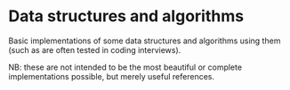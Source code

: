 # Data structures and algorithms

Basic implementations of some data structures and algorithms using them
(such as are often tested in coding interviews).

NB: these are not intended to be the most beautiful or complete implementations possible,
but merely useful references.